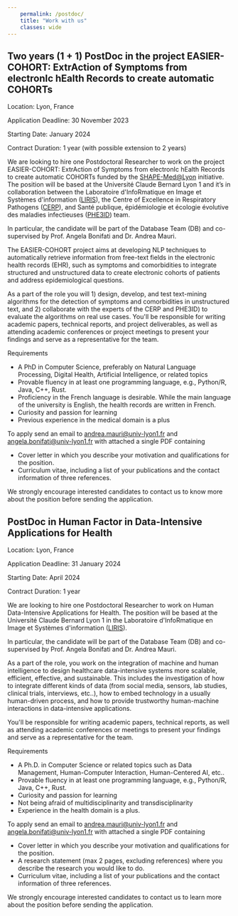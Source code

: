 ```yaml
---
    permalink: /postdoc/
    title: "Work with us"
    classes: wide
---
```

## Two years (1 + 1) PostDoc in the project EASIER-COHORT: ExtrAction of Symptoms from electronIc hEalth Records to create automatic COHORTs

Location: Lyon, France

Application Deadline:  30 November 2023 

Starting Date: January 2024 

Contract Duration:  1 year (with possible extension to 2 years)


We are looking to hire one Postdoctoral Researcher to work on the project EASIER-COHORT: ExtrAction of Symptoms from electronIc hEalth Records to create automatic COHORTs funded by the [SHAPE-Med@Lyon](https://www.shape-med-lyon.fr/projet/) initiative. The position will be based at the Université Claude Bernard Lyon 1 and it’s in collaboration between the Laboratoire d'InfoRmatique en Image et Systèmes d'information ([LIRIS](https://liris.cnrs.fr/liris)), the Centre of Excellence in Respiratory Pathogens ([CERP](https://ciri.ens-lyon.fr/cerp)), and Santé publique, épidémiologie et écologie évolutive des maladies infectieuses ([PHE3ID](https://ciri.ens-lyon.fr/teams/PHE3ID)) team.

In particular, the candidate will be part of the Database Team (DB) and co-supervised by Prof. Angela Bonifati and Dr. Andrea Mauri.

The EASIER-COHORT project aims at developing NLP techniques to automatically retrieve information from free-text fields in the electronic health records (EHR), such as symptoms and comorbidities to integrate structured and unstructured data to create electronic cohorts of patients and address epidemiological questions.

As a part of the role you will 1) design, develop, and test text-mining algorithms for the detection of symptoms and comorbidities in unstructured text, and 2) collaborate with the experts of the CERP and PHE3ID) to evaluate the algorithms on real use cases. You'll be responsible for writing academic papers, technical reports, and project deliverables, as well as attending academic conferences or project meetings to present your findings and serve as a representative for the team.

Requirements
- A PhD in Computer Science, preferably on Natural Language Processing, Digital Health, Artificial Intelligence, or related topics
- Provable fluency in at least one programming language, e.g., Python/R, Java, C++, Rust.
- Proficiency in the French language is desirable. While the main language of the university is English, the health records are written in French.
- Curiosity and passion for learning
- Previous experience in the medical domain is a plus

To apply send an email to andrea.mauri@univ-lyon1.fr and angela.bonifati@univ-lyon1.fr  with attached a single PDF containing
- Cover letter in which you describe your motivation and qualifications for the position.
- Curriculum vitae, including a list of your publications and the contact information of three references.

We strongly encourage interested candidates to contact us to know more about the position before sending the application.


## PostDoc in Human Factor in Data-Intensive Applications for Health

Location: Lyon, France

Application Deadline:  31 January 2024 

Starting Date: April 2024

Contract Duration:  1 year 

We are looking to hire one Postdoctoral Researcher to work on Human Data-Intensive Applications for Health. The position will be based at the Université Claude Bernard Lyon 1 in the Laboratoire d'InfoRmatique en Image et Systèmes d'information ([LIRIS](https://liris.cnrs.fr/liris)).

In particular, the candidate will be part of the Database Team (DB) and co-supervised by Prof. Angela Bonifati and Dr. Andrea Mauri.

As a part of the role, you work on the integration of machine and human intelligence to design healthcare data-intensive systems more scalable, efficient, effective, and sustainable. This includes the investigation of how to integrate different kinds of data (from social media, sensors, lab studies, clinical trials, interviews, etc..), how to embed technology in a usually human-driven process, and how to provide trustworthy human-machine interactions in data-intensive applications.

You'll be responsible for writing academic papers, technical reports, as well as attending academic conferences or meetings to present your findings and serve as a representative for the team.

Requirements
- A Ph.D. in Computer Science or related topics such as Data Management, Human-Computer Interaction, Human-Centered AI, etc..
- Provable fluency in at least one programming language, e.g., Python/R, Java, C++, Rust.
- Curiosity and passion for learning
- Not being afraid of multidisciplinarity and transdisciplinarity
- Experience in the health domain is a plus.

To apply send an email to andrea.mauri@univ-lyon1.fr and angela.bonifati@univ-lyon1.fr  with attached a single PDF containing
- Cover letter in which you describe your motivation and qualifications for the position.
- A research statement (max 2 pages, excluding references) where you describe the research you would like to do.
- Curriculum vitae, including a list of your publications and the contact information of three references.

We strongly encourage interested candidates to contact us to learn more about the position before sending the application.